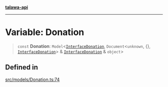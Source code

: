[**talawa-api**](../../../README.md)

***

# Variable: Donation

> `const` **Donation**: `Model`\<[`InterfaceDonation`](../interfaces/InterfaceDonation.md), `Document`\<`unknown`, \{\}, [`InterfaceDonation`](../interfaces/InterfaceDonation.md)\> & [`InterfaceDonation`](../interfaces/InterfaceDonation.md) & `object`\>

## Defined in

[src/models/Donation.ts:74](https://github.com/Suyash878/talawa-api/blob/095e6964ce2a06c1c30d1acf81b6162203f1db91/src/models/Donation.ts#L74)

